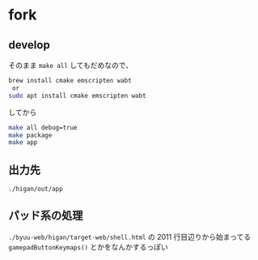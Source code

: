# fork

## develop

そのまま `make all` してもだめなので、

```sh
brew install cmake emscripten wabt
 or
sudo apt install cmake emscripten wabt
```

してから

```sh
make all debug=true
make package
make app
```

## 出力先

`./higan/out/app`

## パッド系の処理

`./byuu-web/higan/target-web/shell.html` の 2011 行目辺りから始まってる `gamepadButtonKeymaps()` とかをなんかするっぽい
